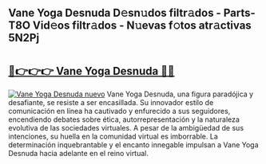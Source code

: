 ## Vane Yoga Desnuda D𝚎sn𝚞dos filtr𝚊dos - Parts-T8O Vid𝚎os filtr𝚊dos - N𝚞evas f𝚘tos atr𝚊ctivas 5N2Pj

# <h2><a href="http://mb35x8b.tromn.icu/?c=Vane+Yoga+Desnuda">🔗👉👉👉 Vane Yoga Desnuda 🔗🔗</a></h2>

[![Vane Yoga Desnuda nuevo](https://i.imgur.com/pEAQMta.gif)](http://mb35x8b.tromn.icu/?c=Vane+Yoga+Desnuda)
Vane Yoga Desnuda, una figura paradójica y desafiante, se resiste a ser encasillada. Su innovador estilo de comunicación en línea ha cautivado y enfurecido a sus seguidores, encendiendo debates sobre ética, autorrepresentación y la naturaleza evolutiva de las sociedades virtuales. A pesar de la ambigüedad de sus intenciones, su huella en la comunidad virtual es imborrable. La determinación inquebrantable y el encanto innegable impulsan a Vane Yoga Desnuda hacia adelante en el reino virtual.
